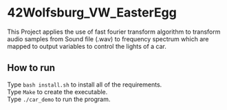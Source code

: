# 42Wolfsburg_VW_EasterEgg
This Project applies the use of fast fourier transform algorithm to transform audio samples from Sound file (.wav) to frequency spectrum which are mapped to output variables to control the lights of a car.

## How to run
Type ```bash install.sh``` to install all of the requirements.  
Type ```Make``` to create the executable.  
Type ```./car_demo``` to run the program.  
